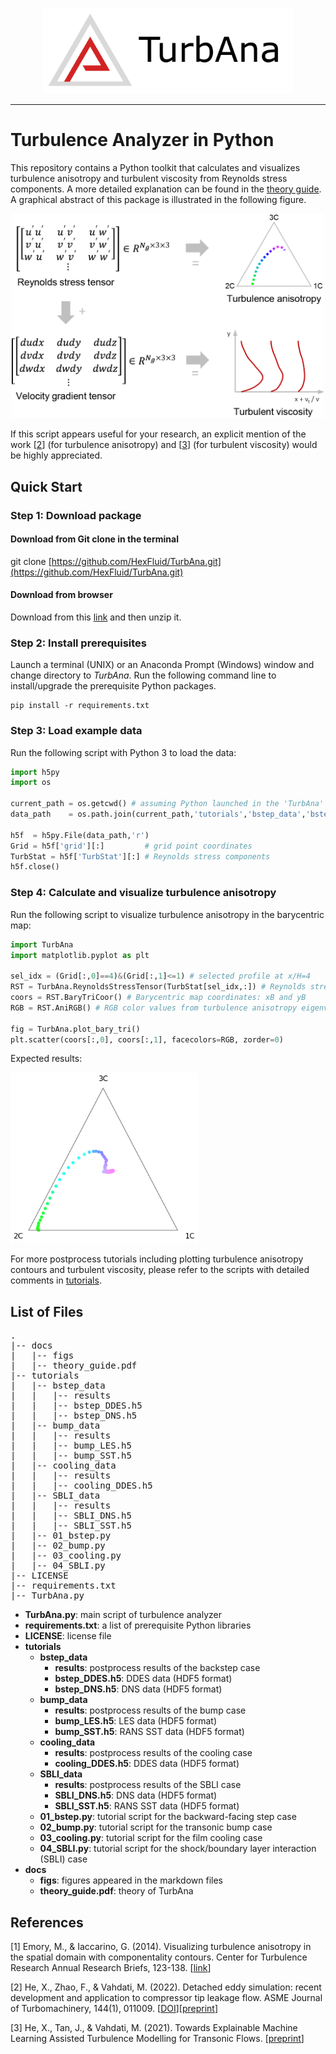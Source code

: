 <p align="center">
    <img alt="logo" src="docs/figs/logo.png" width="400" />
</p>

---

# Turbulence Analyzer in Python

This repository contains a Python toolkit that calculates and visualizes turbulence anisotropy and turbulent viscosity from Reynolds stress components. A more detailed explanation can be found in the [theory guide](./docs/theory_guide.pdf). A graphical abstract of this package is illustrated in the following figure.

<p align="center">
    <img alt="Illustration of TurbAna" src="docs/figs/TurbAna_schematic.png" width="500" />
</p>

If this script appears useful for your research, an explicit mention of the work [[2](#ddes-bstep)] (for turbulence anisotropy) and [[3](#SA-ML)] (for turbulent viscosity) would be highly appreciated.

## Quick Start


### Step 1: Download package
#### Download from Git clone in the terminal

git clone [https://github.com/HexFluid/TurbAna.git](https://github.com/HexFluid/TurbAna.git)

#### Download from browser

Download from this [link](https://github.com/HexFluid/TurbAna/archive/master.zip) and then unzip it.

### Step 2: Install prerequisites
Launch a terminal (UNIX) or an Anaconda Prompt (Windows) window and change directory to *TurbAna*. Run the following command line to install/upgrade the prerequisite Python packages.

```
pip install -r requirements.txt
```

### Step 3: Load example data
Run the following script with Python 3 to load the data:
```python
import h5py
import os

current_path = os.getcwd() # assuming Python launched in the 'TurbAna' dir
data_path    = os.path.join(current_path,'tutorials','bstep_data','bstep_DNS.h5')

h5f  = h5py.File(data_path,'r')
Grid = h5f['grid'][:]         # grid point coordinates
TurbStat = h5f['TurbStat'][:] # Reynolds stress components
h5f.close()
```

### Step 4: Calculate and visualize turbulence anisotropy
Run the following script to visualize turbulence anisotropy in the barycentric map:
```python
import TurbAna
import matplotlib.pyplot as plt

sel_idx = (Grid[:,0]==4)&(Grid[:,1]<=1) # selected profile at x/H=4
RST = TurbAna.ReynoldsStressTensor(TurbStat[sel_idx,:]) # Reynolds stress tensor
coors = RST.BaryTriCoor() # Barycentric map coordinates: xB and yB
RGB = RST.AniRGB() # RGB color values from turbulence anisotropy eigenvalues

fig = TurbAna.plot_bary_tri()
plt.scatter(coors[:,0], coors[:,1], facecolors=RGB, zorder=0)
```

Expected results:
<p align="left">
    <img alt="Quick start bary map" src="docs/figs/quickstart_result.png" width="300" />
</p>

For more postprocess tutorials including plotting turbulence anisotropy contours and turbulent viscosity, please refer to the scripts with detailed comments in [tutorials](./tutorials/README.md).



## List of Files

<pre>
.
|-- docs
|   |-- figs
|   |-- theory_guide.pdf
|-- tutorials
|   |-- bstep_data
|   |   |-- results
|   |   |-- bstep_DDES.h5
|   |   |-- bstep_DNS.h5
|   |-- bump_data
|   |   |-- results
|   |   |-- bump_LES.h5
|   |   |-- bump_SST.h5
|   |-- cooling_data
|   |   |-- results
|   |   |-- cooling_DDES.h5
|   |-- SBLI_data
|   |   |-- results
|   |   |-- SBLI_DNS.h5
|   |   |-- SBLI_SST.h5
|   |-- 01_bstep.py
|   |-- 02_bump.py
|   |-- 03_cooling.py
|   |-- 04_SBLI.py
|-- LICENSE
|-- requirements.txt
|-- TurbAna.py
</pre>

- **TurbAna.py**: main script of turbulence analyzer
- **requirements.txt**: a list of prerequisite Python libraries
- **LICENSE**: license file
- **tutorials**
  - **bstep_data**
    - **results**: postprocess results of the backstep case
    - **bstep_DDES.h5**: DDES data (HDF5 format)
    - **bstep_DNS.h5**: DNS data (HDF5 format)
  - **bump_data**
    - **results**: postprocess results of the bump case
    - **bump_LES.h5**: LES data (HDF5 format)
    - **bump_SST.h5**: RANS SST data (HDF5 format)
  - **cooling_data**
    - **results**: postprocess results of the cooling case
    - **cooling_DDES.h5**: DDES data (HDF5 format)
  - **SBLI_data**
    - **results**: postprocess results of the SBLI case
    - **SBLI_DNS.h5**: DNS data (HDF5 format)
    - **SBLI_SST.h5**: RANS SST data (HDF5 format)
  - **01_bstep.py**: tutorial script for the backward-facing step case
  - **02_bump.py**: tutorial script for the transonic bump case
  - **03_cooling.py**: tutorial script for the film cooling case
  - **04_SBLI.py**: tutorial script for the shock/boundary layer interaction (SBLI) case
- **docs**
  - **figs**: figures appeared in the markdown files
  - **theory_guide.pdf**: theory of TurbAna

## References
[<a id="anisotropy">1</a>] Emory, M., & Iaccarino, G. (2014). Visualizing turbulence anisotropy in the spatial domain with componentality contours. Center for Turbulence Research Annual Research Briefs, 123-138. [[link](https://web.stanford.edu/group/ctr/ResBriefs/2014/14_emory.pdf)]

[<a id="ddes-bstep">2</a>] He, X., Zhao, F., & Vahdati, M. (2022). Detached eddy simulation: recent development and application to compressor tip leakage flow. ASME Journal of Turbomachinery, 144(1), 011009. [[DOI](https://doi.org/10.1115/1.4052019)][[preprint](https://www.researchgate.net/publication/347355348_Detached_Eddy_Simulation_Recent_Development_and_Application_to_Compressor_Tip_Leakage_Flow)]

[<a id="SA-ML">3</a>] He, X., Tan, J., & Vahdati, M. (2021). Towards Explainable Machine Learning Assisted Turbulence Modelling for Transonic Flows. [[preprint](https://www.researchgate.net/publication/344903748_Towards_Explainable_Machine_Learning_Assisted_Turbulence_Modelling_for_Transonic_Flows)]

